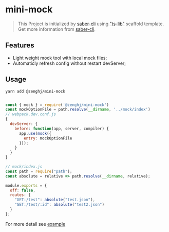 # mini-mock

>This Project is initialized by [saber-cli](https://www.npmjs.com/package/@zenghj/saber-cli) using ["ts-lib"](https://github.com/saber-cli-templates/ts-lib) scaffold template. Get more information from [saber-cli](https://www.npmjs.com/package/@zenghj/saber-cli).

## Features

* Light weight mock tool with local mock files;
* Automaticly refresh config without restart devServer;

## Usage

```
yarn add @zenghj/mini-mock
```

```js

const { mock } = require('@zenghj/mini-mock')
const mockOptionFile = path.resolve(__dirname, '../mock/index')
// webpack.dev.conf.js
{
  devServer: {
    before: function(app, server, compiler) {
      app.use(mock({
        entry: mockOptionFile
      }));
    }
  }
}

```

```js
// mock/index.js
const path = require("path");
const absolute = relative => path.resolve(__dirname, relative);

module.exports = {
  off: false,
  routes: {
    "GET:/test": absolute("test.json"),
    "GET:/test/:id": absolute("test2.json")
  }
};

```

For more detail see [example](./example)

##